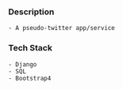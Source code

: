 ### Description
    - A pseudo-twitter app/service

### Tech Stack
    - Django
    - SQL
    - Bootstrap4